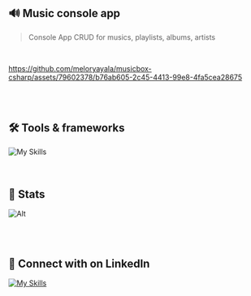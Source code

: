 ## 🔊 Music console app
> Console App CRUD for musics, playlists, albums, artists

<br>

https://github.com/meloryayala/musicbox-csharp/assets/79602378/b76ab605-2c45-4413-99e8-4fa5cea28675


<br><br>

## 🛠️ Tools & frameworks

![My Skills](https://skillicons.dev/icons?i=cs)
<br><br><br>


## 🚦 Stats

![Alt](https://repobeats.axiom.co/api/embed/389ea66b16c9247bf19c828210a8f48d060ba847.svg "Repobeats analytics image")

<br> <br>

## 🔌 Connect with on LinkedIn

[![My Skills](https://skillicons.dev/icons?i=linkedin)](https://www.linkedin.com/in/melory-ayala/)

<br> <br>
